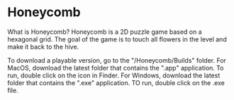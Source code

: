 # Honeycomb

What is Honeycomb?
    Honeycomb is a 2D puzzle game based on a hexagonal grid. The goal of the game is to touch all flowers in the level and make it back to the hive.

To download a playable version, go to the "/Honeycomb/Builds" folder. For MacOS, download the latest folder that contains the ".app" application. To run, double click on the icon in Finder. For Windows, download the latest folder that contains the ".exe" application. TO run, double click on the .exe file.
